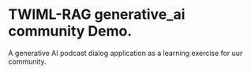# TWIML-RAG generative_ai community Demo.
A generative AI podcast dialog application as a learning exercise for uur community. 
